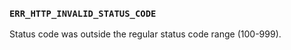 ### `ERR_HTTP_INVALID_STATUS_CODE`

Status code was outside the regular status code range (100-999).

<a id="ERR_HTTP_REQUEST_TIMEOUT"></a>
